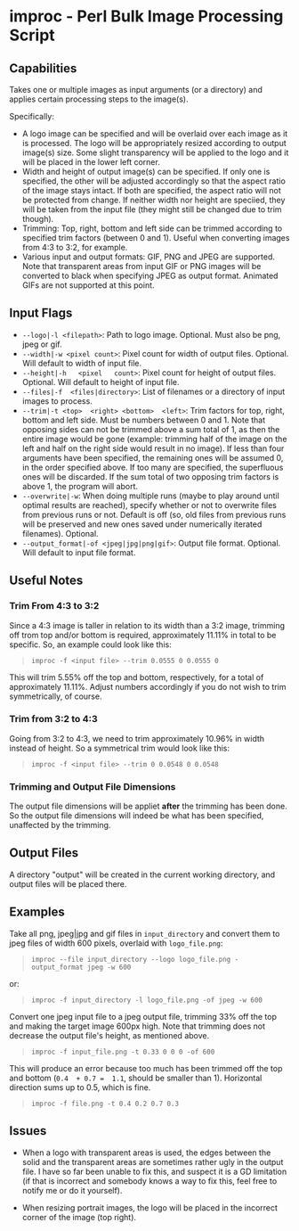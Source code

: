 improc - Perl Bulk Image Processing Script
==========================================

Capabilities
------------

Takes one or multiple images as input arguments (or a directory)
and applies certain processing steps to the image(s).

Specifically:

- A logo image can be specified and  will be overlaid over each image as it is
processed. The logo will be appropriately resized according to output image(s)
size. Some slight  transparency will  be applied  to the logo  and it  will be
placed in the lower left corner.
-  Width and  height  of output  image(s)  can be  specified. If  only one  is
specified, the other will be adjusted  accordingly so that the aspect ratio of
the image  stays intact. If both are  specified, the aspect ratio  will not be
protected from change. If neither width nor height are speciied, they will be
taken from the input file (they might still be changed due to trim though).
-  Trimming: Top, right,  bottom and  left side  can be  trimmed according  to
specified trim factors  (between 0 and 1). Useful when  converting images from
4:3 to 3:2, for example.
- Various  input and output  formats: GIF, PNG  and JPEG are  supported.  Note
that transparent areas from input GIF or PNG images will be converted to black
when specifying JPEG as output format. Animated GIFs are not supported at this
point.


Input Flags
-----------

- `--logo|-l <filepath>`: Path to logo image. Optional. Must also be png, jpeg
    or gif.
- `--width|-w <pixel count>`: Pixel count for width of output files. Optional.
    Will default to width of input file.
- `--height|-h   <pixel   count>`: Pixel   count  for   height   of   output
    files. Optional. Will default to height of input file.
- `--files|-f  <files|directory>`: List of  filenames or a directory  of input
    images to process.
-  `--trim|-t <top>  <right> <bottom>  <left>`: Trim factors  for top,  right,
    bottom and left side. Must be numbers  between 0 and 1. Note that opposing
    sides can not be trimmed above a sum  total of 1, as then the entire image
    would be gone (example: trimming half of the image on the left and half on
    the right side would result in no image). If less than four arguments have
    been  specified, the  remaining  ones  will be  assumed  0,  in the  order
    specified above. If too  many are specified, the superfluous  ones will be
    discarded.  If the sum total of two  opposing trim factors is above 1, the
    program will abort.
-  `--overwrite|-w`: When doing  multiple  runs (maybe  to  play around  until
    optimal results  are reached), specify  whether or not to  overwrite files
    from previous  runs or not. Default  is off  (so, old files  from previous
    runs  will be  preserved and  new  ones saved  under numerically  iterated
    filenames). Optional.
- `--output_format|-of <jpeg|jpg|png|gif>`: Output file format. Optional. Will
    default to input file format.


Useful Notes
------------

### Trim From 4:3 to 3:2

Since  a 4:3  image is  taller in  relation  to its  width than  a 3:2  image,
trimming off trom top and/or bottom is required, approximately 11.11% in total
to be specific.  So, an example could look like this:

> `improc -f <input file> --trim 0.0555 0 0.0555 0`

This will  trim 5.55%  off the top  and bottom, respectively,  for a  total of
approximately 11.11%. Adjust  numbers accordingly if  you do not wish  to trim
symmetrically, of course.


### Trim from 3:2 to 4:3

Going from 3:2 to 4:3, we need to trim approximately 10.96% in width instead
of height. So a symmetrical trim would look like this:

> `improc -f <input file> --trim 0 0.0548 0 0.0548`

### Trimming and Output File Dimensions

The  output file  dimensions will  be appliet **after** the  trimming has  been
done. So  the output  file dimensions will indeed be what  has been specified,
unaffected by the trimming.


Output Files
------------

A directory  "output" will be  created in  the current working  directory, and
output files will be placed there.


Examples
--------

Take all png, jpeg|jpg and gif files in `input_directory` and convert them
to jpeg files of width 600 pixels, overlaid with `logo_file.png`:

> `improc --file input_directory --logo logo_file.png -output_format jpeg -w 600`

or:

> `improc -f input_directory -l logo_file.png -of jpeg -w 600`

Convert one jpeg  input file to a  jpeg output file, trimming 33%  off the top
and making the  target image 600px high. Note that trimming  does not decrease
the output file's height, as mentioned above.

> `improc -f input_file.png -t 0.33 0 0 0 -of 600`

This will produce an  error because too much has been trimmed  off the top and
bottom (`0.4  + 0.7 =  1.1`, should  be smaller than  1). Horizontal direction
sums up to 0.5, which is fine.

> `improc -f file.png -t 0.4 0.2 0.7 0.3`

Issues
------

- When  a logo with transparent areas is used, the edges between the solid and
    the transparent areas are sometimes rather ugly in the output file. I have
    so far been unable to fix this, and suspect it is a GD limitation (if that
    is incorrect and somebody knows a way  to fix this, feel free to notify me
    or do it yourself).

- When  resizing portrait  images, the  logo will be  placed in  the incorrect
    corner of the image (top right).
